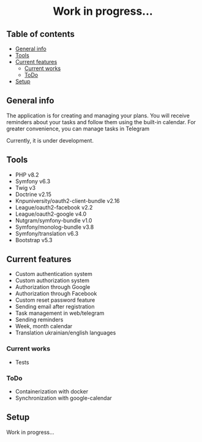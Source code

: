 <h1 align="center">Work in progress...</h1>

## Table of contents
* [General info](#general-info)
* [Tools](#tools)
* [Current features](#current-features)
    - [Current works](#current-works)
    - [ToDo](#todo)
* [Setup](#setup)

## General info
The application is for creating and managing your plans. You will receive reminders about your tasks and follow them using the built-in calendar. For greater convenience, you can manage tasks in Telegram

Currently, it is under development.
## Tools
- PHP v8.2
- Symfony v6.3
- Twig v3
- Doctrine v2.15
- Knpuniversity/oauth2-client-bundle v2.16
- League/oauth2-facebook v2.2
- League/oauth2-google v4.0
- Nutgram/symfony-bundle v1.0
- Symfony/monolog-bundle v3.8
- Symfony/translation v6.3
- Bootstrap v5.3

## Current features
- Custom authentication system
- Custom authorization system
- Authorization through Google
- Authorization through Facebook
- Custom reset password feature
- Sending email after registration
- Task management in web/telegram
- Sending reminders
- Week, month calendar
- Translation ukrainian/english languages

### Current works
- Tests

### ToDo
- Containerization with docker
- Synchronization with google-calendar


## Setup
Work in progress...

